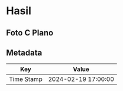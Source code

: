 # Hasil

## Foto C Plano


## Metadata

| Key        | Value               |
| ---------- | ------------------- |
| Time Stamp | 2024-02-19 17:00:00 |



